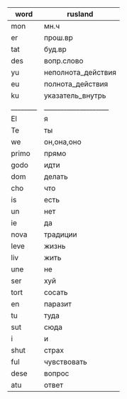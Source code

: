 | word   | rusland            |
|--------|--------------------|
| mon    | мн.ч               |
| er     | прош.вр            |
| tat    | буд.вр             |
| des    | вопр.слово         |
| yu     | неполнота_действия |
| eu     | полнота_действия   |
| ku     | указатель_внутрь   |
|________|____________________|
| El     | я                  |
| Te     | ты                 |
| we     | он,она,оно         |
| primo  | прямо              |
| godo   | идти               |
| dom    | делать             |
| cho    | что                |
| is     | есть               |
| un     | нет                |
| ie     | да                 |
| nova   | традиции           |
| leve   | жизнь              |
| liv    | жить               |
| une    | не                 |
| ser    | хуй                |
| tort   | сосать             |
| en     | паразит            |
| tu     | туда               |
| sut    | сюда               |
| i      | и                  |
| shut   | страх              |
| ful    | чувствовать        |
| dese   | вопрос             |
| atu    | ответ              |

